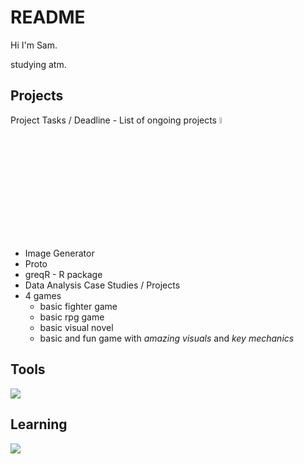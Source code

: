 # README

Hi I'm Sam. 

studying atm.



## Projects 
Project Tasks / Deadline - List of ongoing projects <img src="https://media.tenor.com/uUNcnHwYJQEAAAAj/running-pikachu-transparent-snivee.gif" height="5%" width="5%"/>

- Image Generator 
- Proto
- greqR - R package 
- Data Analysis Case Studies / Projects
- 4 games
    - basic fighter game
    - basic rpg game
    - basic visual novel
    - basic and fun game with *amazing visuals* and *key mechanics*


## Tools 
<p align="left">
  <img src="https://skillicons.dev/icons?i=python,r,godot,git,github,linux,neovim,md,latex,docker,arch,ghidra,julia&perline=5" />
</p>


## Learning 
<p align="left">
  <img src="https://skillicons.dev/icons?i=c,cpp,cs,unity,ruby&perline=5" />
</p>
